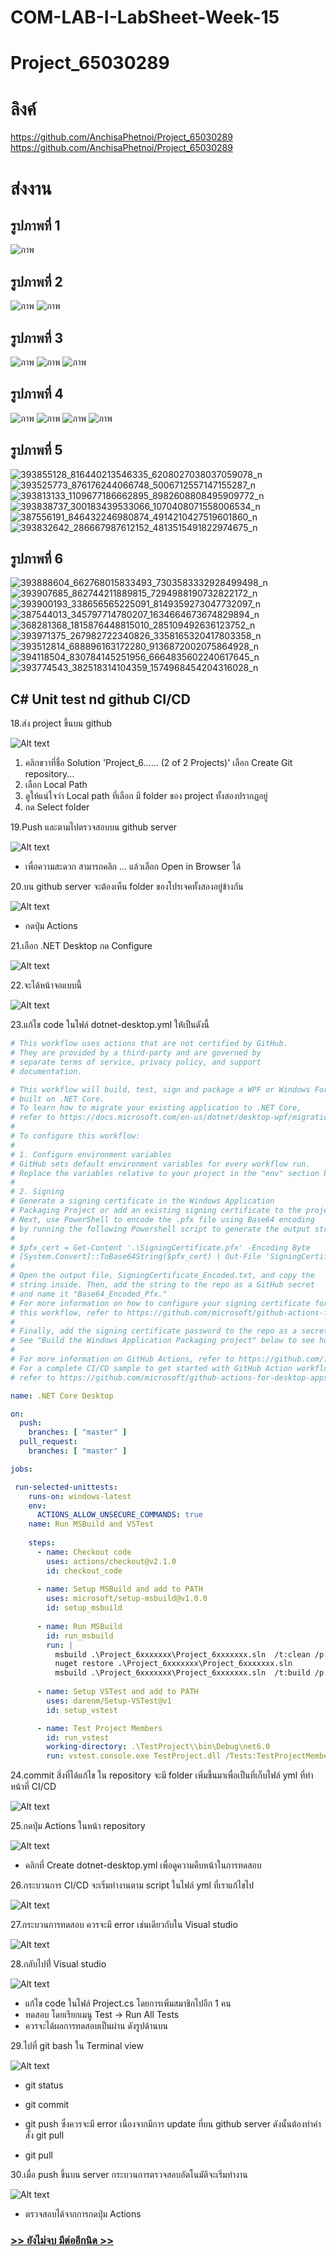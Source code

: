 # COM-LAB-I-LabSheet-Week-15
# Project_65030289
# ลิงค์
https://github.com/AnchisaPhetnoi/Project_65030289
https://github.com/AnchisaPhetnoi/Project_65030289
# ส่งงาน 
## รูปภาพที่ 1
![ภาพ](https://github.com/AnchisaPhetnoi/Project_65030289/assets/144197034/1cca0d14-2651-42cd-971e-68de8b86916b)

## รูปภาพที่ 2
![ภาพ](https://github.com/AnchisaPhetnoi/Project_65030289/assets/144197034/132ca634-a42b-4a1b-983e-6e660ab2b284)
![ภาพ](https://github.com/AnchisaPhetnoi/Project_65030289/assets/144197034/b07215e8-ccf5-4da4-b286-86739be68809)

## รูปภาพที่ 3
![ภาพ](https://github.com/AnchisaPhetnoi/Project_65030289/assets/144197034/43ff1324-8ea5-4a27-a386-eceedea55366)
![ภาพ](https://github.com/AnchisaPhetnoi/Project_65030289/assets/144197034/7bdd6374-0120-4eb3-a402-2702d47b095e)
![ภาพ](https://github.com/AnchisaPhetnoi/Project_65030289/assets/144197034/d36c1eea-da3a-49d9-aa7b-46b4ecad35a5)
## รูปภาพที่ 4
![ภาพ](https://github.com/AnchisaPhetnoi/Project_65030289/assets/144197034/b8d483b9-8f16-4b48-8bcf-70628c393425)
![ภาพ](https://github.com/AnchisaPhetnoi/Project_65030289/assets/144197034/8c7c4fd5-0526-499b-8e1e-c8b554b5ffd9)
![ภาพ](https://github.com/AnchisaPhetnoi/Project_65030289/assets/144197034/3ba0d31a-bec8-4cc7-a076-d73330371f5d)
![ภาพ](https://github.com/AnchisaPhetnoi/Project_65030289/assets/144197034/203c0076-d931-4fd0-9b24-f020cbd10ed8)
## รูปภาพที่ 5
![393855128_816440213546335_6208027038037059078_n](https://github.com/AnchisaPhetnoi/Project_65030289/assets/144197034/0d0fd7e8-6f7d-4ca6-a125-025bb1c8d2f7)
![393525773_876176244066748_5006712557147155287_n](https://github.com/AnchisaPhetnoi/Project_65030289/assets/144197034/fb970368-4073-48ee-aee3-a4ea5b71bf3a)
![393813133_1109677186662895_8982608808495909772_n](https://github.com/AnchisaPhetnoi/Project_65030289/assets/144197034/844da45d-f6a7-4e13-b7d5-2bc35cbeefc8)
![393838737_300183439533066_1070408071558006534_n](https://github.com/AnchisaPhetnoi/Project_65030289/assets/144197034/e6615aec-c618-4219-87d9-6334eb8ab9f8)
![387556191_846432246980874_4914210427519601860_n](https://github.com/AnchisaPhetnoi/Project_65030289/assets/144197034/8cb626fd-f321-4692-8ec4-086b13a06233)
![393832642_286667987612152_4813515491822974675_n](https://github.com/AnchisaPhetnoi/Project_65030289/assets/144197034/6e8ca765-cbed-4e05-8545-e624cec49971)
## รูปภาพที่ 6
![393888604_662768015833493_7303583332928499498_n](https://github.com/AnchisaPhetnoi/Project_65030289/assets/144197034/6b122271-f8df-460d-b663-5d884082a7e2)
![393907685_862744211889815_7294988190732822172_n](https://github.com/AnchisaPhetnoi/Project_65030289/assets/144197034/2716a46b-e3f9-45d5-9c5b-d00aaa105530)
![393900193_338656565225091_8149359273047732097_n](https://github.com/AnchisaPhetnoi/Project_65030289/assets/144197034/9bfa2964-6c30-4686-a6c8-259d937c9625)
![387544013_345797714780207_1634664673674829894_n](https://github.com/AnchisaPhetnoi/Project_65030289/assets/144197034/0572eaa9-4292-41b9-9ca8-eb6f89b007e3)
![368281368_1815876448815010_285109492636123752_n](https://github.com/AnchisaPhetnoi/Project_65030289/assets/144197034/5d5588d5-cacc-4bd3-9690-1e4afaf306af)
![393971375_267982722340826_3358165320417803358_n](https://github.com/AnchisaPhetnoi/Project_65030289/assets/144197034/c5974254-c80b-416f-befd-1dc6224fe736)
![393512814_688896163172280_9136872002075864928_n](https://github.com/AnchisaPhetnoi/Project_65030289/assets/144197034/0651c1f7-0d70-45b2-b385-91a968c97c8a)
![394118504_830784145251956_6664835602240617645_n](https://github.com/AnchisaPhetnoi/Project_65030289/assets/144197034/6adc3f84-6d68-4e9f-a825-b6df0a074e2a)
![393774543_382518314104359_1574968454204316028_n](https://github.com/AnchisaPhetnoi/Project_65030289/assets/144197034/d0d7b230-06fb-493a-a3b5-12c916a59b96)

##  C# Unit test nd github CI/CD

18.ส่ง project ขึ้นบน  github

![Alt text](./Pictures/Picture-18.png)

1. คลิกขวาที่ชื่อ  Solution 'Project_6...... (2 of 2 Projects)' เลือก Create Git repository...
2. เลือก Local Path
3. ดูให้แน่ใจว่า Local path ที่เลือก มี folder ของ project ทั้งสองปรากฏอยู่
4. กด Select folder

19.Push และตามไปตรวจสอบบน github server 

![Alt text](./Pictures/Picture-19.png)

- เพื่อความสะดวก สามารถคลิก ... แล้วเลือก Open in Browser ได้

20.บน github server จะต้องเห็น folder ของโปรเจคทั้งสองอยู่ข้างกัน

![Alt text](./Pictures/Picture-20.png)

- กดปุ่ม  Actions

21.เลือก .NET Desktop กด Configure

![Alt text](./Pictures/Picture-21.png)

22.จะได้หน้าจอแบบนี้

![Alt text](./Pictures/Picture-22.png)

23.แก้ไข code ในไฟล์ dotnet-desktop.yml ให่้เป็นดังนี้

```yml
# This workflow uses actions that are not certified by GitHub.
# They are provided by a third-party and are governed by
# separate terms of service, privacy policy, and support
# documentation.

# This workflow will build, test, sign and package a WPF or Windows Forms desktop application
# built on .NET Core.
# To learn how to migrate your existing application to .NET Core,
# refer to https://docs.microsoft.com/en-us/dotnet/desktop-wpf/migration/convert-project-from-net-framework
#
# To configure this workflow:
#
# 1. Configure environment variables
# GitHub sets default environment variables for every workflow run.
# Replace the variables relative to your project in the "env" section below.
#
# 2. Signing
# Generate a signing certificate in the Windows Application
# Packaging Project or add an existing signing certificate to the project.
# Next, use PowerShell to encode the .pfx file using Base64 encoding
# by running the following Powershell script to generate the output string:
#
# $pfx_cert = Get-Content '.\SigningCertificate.pfx' -Encoding Byte
# [System.Convert]::ToBase64String($pfx_cert) | Out-File 'SigningCertificate_Encoded.txt'
#
# Open the output file, SigningCertificate_Encoded.txt, and copy the
# string inside. Then, add the string to the repo as a GitHub secret
# and name it "Base64_Encoded_Pfx."
# For more information on how to configure your signing certificate for
# this workflow, refer to https://github.com/microsoft/github-actions-for-desktop-apps#signing
#
# Finally, add the signing certificate password to the repo as a secret and name it "Pfx_Key".
# See "Build the Windows Application Packaging project" below to see how the secret is used.
#
# For more information on GitHub Actions, refer to https://github.com/features/actions
# For a complete CI/CD sample to get started with GitHub Action workflows for Desktop Applications,
# refer to https://github.com/microsoft/github-actions-for-desktop-apps

name: .NET Core Desktop

on:
  push:
    branches: [ "master" ]
  pull_request:
    branches: [ "master" ]

jobs:

 run-selected-unittests:
    runs-on: windows-latest
    env:
      ACTIONS_ALLOW_UNSECURE_COMMANDS: true
    name: Run MSBuild and VSTest
    
    steps:
      - name: Checkout code
        uses: actions/checkout@v2.1.0
        id: checkout_code
            
      - name: Setup MSBuild and add to PATH
        uses: microsoft/setup-msbuild@v1.0.0
        id: setup_msbuild
              
      - name: Run MSBuild
        id: run_msbuild
        run: |
          msbuild .\Project_6xxxxxxx\Project_6xxxxxxx.sln  /t:clean /p:Configuration=Debug
          nuget restore .\Project_6xxxxxxx\Project_6xxxxxxx.sln
          msbuild .\Project_6xxxxxxx\Project_6xxxxxxx.sln  /t:build /p:Configuration=Debug
     
      - name: Setup VSTest and add to PATH
        uses: darenm/Setup-VSTest@v1
        id: setup_vstest

      - name: Test Project Members
        id: run_vstest
        working-directory: .\TestProject\\bin\Debug\net6.0
        run: vstest.console.exe TestProject.dll /Tests:TestProjectMembersCount
```

24.commit สิ่งที่ได้แก้ไข ใน repository จะมี folder เพิ่มขึ้นมาเพื่อเป็นที่เก็บไฟล์ yml ที่ทำหน้าที่ CI/CD 

![Alt text](./Pictures/Picture-23.png)

25.กดปุ่ม  Actions ในหน้า repository

![Alt text](./Pictures/Picture-24.png)

- คลิกที่ Create dotnet-desktop.yml เพื่อดูความคืบหน้าในการทดสอบ

26.กระบวนการ CI/CD จะเริ่มทำงานตาม script ในไฟล์ yml ที่เราแก้ไขไป

![Alt text](./Pictures/Picture-25.png)

27.กระบวนการทดสอบ ควรจะมี error เช่นเดียวกับใน Visual studio

![Alt text](./Pictures/Picture-26.png)

28.กลับไปที่่ Visual studio

![Alt text](./Pictures/Picture-27.png)

- แก้ไข code ในไฟล์ Project.cs โดยการเพิ่มสมาชิกไปอีก 1 คน
- ทดสอบ โดยเรียกเมนู Test -> Run All Tests
- ควรจะได้ผลการทดสอบเป็นผ่าน ดังรูปด้านบน

29.ไปที่ git bash ใน Terminal view

![Alt text](./Pictures/Picture-28.png)

- git status

- git commit

- git push ซึ่งควรจะมี error เนื่องจากมีการ update ที่บน github server ดังนั้นต้องทำคำสั่ง git pull

- git pull

30.เมื่อ push ขึ้นบน server กระบวนการตรวจสอบอัตโนมัติจะเริ่มทำงาน

![Alt text](./Pictures/Picture-29.png)

- ตรวจสอบได้จากการกดปุ่ม Actions

### [>> ยังไม่จบ มีต่ออีกนิด >>](./Labsheet-2.md)
